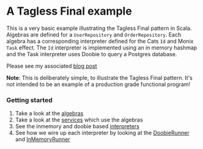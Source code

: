 # A Tagless Final example

This is a very basic example illustrating the Tagless Final pattern in Scala. Algebras are defined for a 
`UserRepository` and `OrderRepository`. Each algebra has a corresponding interpreter defined for 
the Cats `Id` and Monix `Task` effect. The `Id` interpreter is implemented using an in memory hashmap and the 
Task interpreter uses Doobie to query a Postgres database.

Please see my associated [blog post](https://www.tobyhobson.com/posts/cats/tagless-final/)

**Note**: This is deliberately simple, to illustrate the Tagless Final pattern. It's not intended to be an example
of a production grade functional program!

### Getting started

1. Take a look at the [algebras](src/main/scala/example/algebras)
2. Take a look at the [services](src/main/scala/example/service) which use the algebras
3. See the inmemory and doobie based [interpreters](src/main/scala/example/interpreters)
4. See how we wire up each interpreter by looking at the [DoobieRunner](src/main/scala/example/DoobieRunner.scala) and
[InMemoryRunner](src/main/scala/example/InMemoryRunner.scala) 